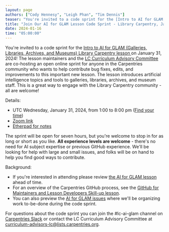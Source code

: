 ```yaml
---
layout: page
authors: ["Cody Hennesy", "Leigh Phan", "Tim Dennis"]
teaser: "You're invited to a code sprint for the [Intro to AI for GLAM (Galleries, Libraries, Archives, and Museums) Library Carpentry lesson ](https://carpentries-incubator.github.io/machine-learning-librarians-archivists/) on January 31, 2024!"
title: "Join Our AI for GLAM Lesson Code Sprint - Library Carpentry, January 31, 2024"
date: 2024-01-16
time: "05:00:00"
---
```

    
You're invited to a code sprint for the [Intro to AI for GLAM (Galleries, Libraries, Archives, and Museums) Library Carpentry lesson ](https://carpentries-incubator.github.io/machine-learning-librarians-archivists/) on January 31, 2024! The lesson maintainers and the [LC Curriculum Advisory Committee](https://github.com/LibraryCarpentry/curriculum-advisors) are co-hosting an open online sprint for anyone in the Carpentries community who wants to help contribute bug fixes, edits, and improvements to this important new lesson. The lesson introduces artificial intelligence topics and tools to galleries, libraries, archives, and museum staff. This is a great way to engage with the Library Carpentry community - all are welcome!

Details:
    
- UTC Wednesday, January 31, 2024, from 1:00 to 8:00 pm ([Find your time](https://www.timeanddate.com/worldclock/fixedtime.html?iso=20240131T1300))
- [Zoom link ](https://umn.zoom.us/j/94839281281?pwd=eFF0eDd6MWVzc1YvSmtTeERaeGtMQT09)
- [Etherpad for notes](https://pad.carpentries.org/ai-glam-sprint)
    
The sprint will be open for seven hours, but you're welcome to stop in for as long or short as you like. **All experience levels are welcome** - there's no need for AI subject expertise or previous GitHub experience. We'll be looking for help with large and small issues, and folks will be on hand to help you find good ways to contribute.

Background:

- If you're interested in attending please review [the AI for GLAM lesson](https://carpentries-incubator.github.io/machine-learning-librarians-archivists/) ahead of time. 
- For an overview of the Carpentries GitHub process, see the [GitHub for Maintainers and Lesson Developers Skill-up lesson](https://carpentries.github.io/github-skill-up-maintainers/). 
- You can also preview the [AI for GLAM issues](https://github.com/carpentries-incubator/machine-learning-librarians-archivists/issues) where we'll be organizing work to-be-done during the code sprint.
     
For questions about the code sprint you can join the #lc-ai-glam channel on [Carpentries Slack](https://carpentries.slack.com/) or contact the LC Curriculum Advisory Committee at curriculum-advisors-lc@lists.carpentries.org.
